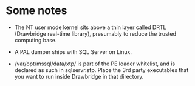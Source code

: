 Some notes
==========

- The NT user mode kernel sits above a thin layer called DRTL (Drawbridge real-time library), presumably to reduce the trusted computing base.

- A PAL dumper ships with SQL Server on Linux.

- /var/opt/mssql/data/xtp/ is part of the PE loader whitelist, and is declared as such in sqlservr.sfp. Place the 3rd party executables that you want to run inside Drawbridge in that directory.

